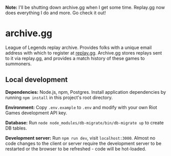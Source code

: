 **Note:** I'll be shutting down archive.gg when I get some time.
Replay.gg now does everything I do and more. Go check it out!

# archive.gg

League of Legends replay archive. Provides folks with a unique email
address with which to register at [replay.gg](http://replay.gg).
Archive.gg stores replays sent to it via replay.gg, and provides a
match history of these games to summoners.

## Local development

**Dependencies:** Node.js, npm, Postgres. Install application
dependencies by running `npm install` in this project's root
directory.

**Environment:** Copy `.env.example` to `.env` and modify with your
own Riot Games development API key.

**Database:** Run `node node_modules/db-migrate/bin/db-migrate up` to
create DB tables.

**Development server:** Run `npm run dev`, visit
`localhost:3000`. Almost no code changes to the client or server
require the development server to be restarted or the browser to be
refreshed - code will be hot-loaded.
